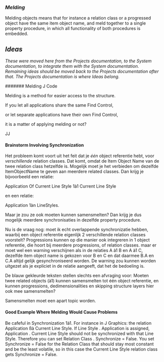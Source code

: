 ﻿### ***Melding***
Melding objects means that for instance a relation class or a progressed object have the same item object name, and meld together to a single property procedure, in which all functionality of both procedures is embedded.
## ***Ideas***
*These were moved here from the Projects documentation, to the System documentation, to integrate them with the System documentation. Remaining ideas should be moved back to the Projects documentation after that. The Projects documentation is where Ideas belong.*

####### Melding
J Code

Melding is a method for easier access to the structure.

If you let all applications share the same Find Control,

or let separate applications have their own Find Control,

it is a matter of applying melding or not?

JJ


#### **Brainstorm Involving Synchronization**	

Het probleem komt voort uit het feit dat je *één* object referentie hebt, voor *verschillende* relation classes. Dat komt, omdat de Item Object Name van de twee relation class hetzelfde is. Mogelijk moet je het verbieden om dezelfde ItemObjectName te geven  aan meerdere related classes. Dan krijg je bijvoorbeeld een relatie: 

Application Of Current Line Style 1à1 Current Line Style

en een relatie:

Application 1àn LineStyles.

Maar je zou ze ook moeten kunnen samensmelten? Dan krijg je dus mogelijk meerdere synchronisaties in dezelfde property procedure.

Nu is de vraag nog: moet ik echt overlappende synchronizatie hebben, waarbij een object referentie eigenlijk 2 verschillende relation classes voorstelt? Progressions kunnen op die manier ook integreren in 1 object referentie, die hoort bij meerdere progressions, of relation classes. maar er moet wel een warning verschijnen als in de relaties A à1 B en A à1 C, dezelfde item object name is gekozen voor B en C en dat daarmee B.A en C.A altijd gelijk gesynchroniseerd worden. De warning zou kunnen worden uitgezet als je expliciet in de relatie aangeeft, dat het de bedoeling is.

De blauw gekleurde teksten stellen slechts een afvraging voor: Moeten twee related objects (à1) kunnen samensmelten tot één object referentie, en kunnen progressions, dedimensionalities en skipping structure layers hier ook mee samensmelten?

Samensmelten moet een apart topic worden.
#### **Good Example Where Melding Would Cause Problems**
Be cafeful in Synchronization 1à1. For instance in J Graphics: the relation Application ßà Current Line Style. If Line Style . Application is assigned, Application . Current Line Style should not be synchronized with that Line Style. Therefore you can set Relation Class . Synchronize = False. You set Synchronize = False for the Relation Class that should stay most constant and be the least volatile, so in this case the Current Line Style relation class gets Synchronize = False.

